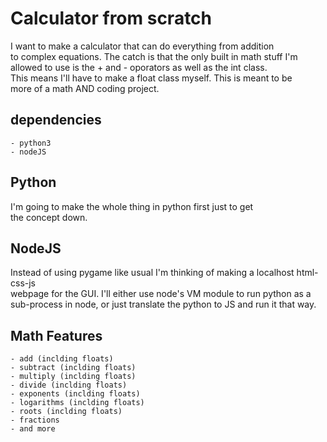 # Calculator from scratch

I want to make a calculator that can do everything from addition  
to complex equations. The catch is that the only built in math stuff I'm  
allowed to use is the + and - oporators as well as the int class.  
This means I'll have to make a float class myself. This is meant to be  
more of a math AND coding project.

## dependencies

    - python3
    - nodeJS

## Python

I'm going to make the whole thing in python first just to get  
the concept down.

## NodeJS

Instead of using pygame like usual I'm thinking of making a localhost html-css-js  
webpage for the GUI. I'll either use node's VM module to run python as a  
sub-process in node, or just translate the python to JS and run it that way.

## Math Features

    - add (inclding floats)
    - subtract (inclding floats)
    - multiply (inclding floats)
    - divide (inclding floats)
    - exponents (inclding floats)
    - logarithms (inclding floats)
    - roots (inclding floats)
    - fractions
    - and more

